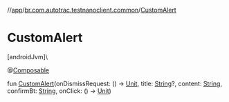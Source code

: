 //[app](../../index.md)/[br.com.autotrac.testnanoclient.common](index.md)/[CustomAlert](-custom-alert.md)

# CustomAlert

[androidJvm]\

@[Composable](https://developer.android.com/reference/kotlin/androidx/compose/runtime/Composable.html)

fun [CustomAlert](-custom-alert.md)(onDismissRequest: () -&gt; [Unit](https://kotlinlang.org/api/latest/jvm/stdlib/kotlin/-unit/index.html), title: [String](https://kotlinlang.org/api/latest/jvm/stdlib/kotlin/-string/index.html)?, content: [String](https://kotlinlang.org/api/latest/jvm/stdlib/kotlin/-string/index.html), confirmBt: [String](https://kotlinlang.org/api/latest/jvm/stdlib/kotlin/-string/index.html), onClick: () -&gt; [Unit](https://kotlinlang.org/api/latest/jvm/stdlib/kotlin/-unit/index.html))
